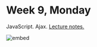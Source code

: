 # Week 9, Monday

JavaScript. Ajax.  [Lecture notes.](http://cdn.cs50.net/2015/fall/lectures/9/m/notes9m/notes9m.html)

![embed](https://www.youtube.com/embed/FKLqzTdkDMc)
